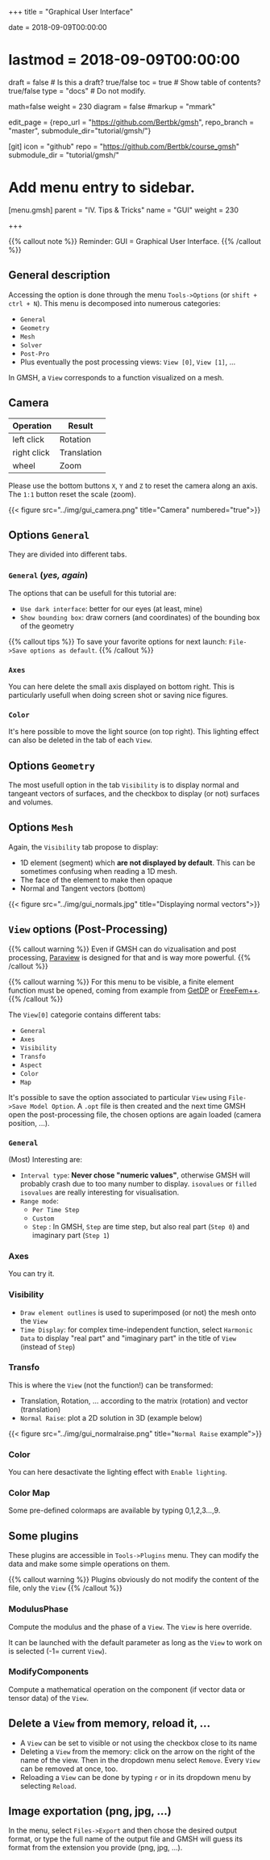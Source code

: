 +++
title = "Graphical User Interface"

date = 2018-09-09T00:00:00
# lastmod = 2018-09-09T00:00:00

draft = false  # Is this a draft? true/false
toc = true  # Show table of contents? true/false
type = "docs"  # Do not modify.

math=false
weight = 230
diagram = false
#markup = "mmark"

edit_page = {repo_url = "https://github.com/Bertbk/gmsh", repo_branch = "master", submodule_dir="tutorial/gmsh/"}

[git]
  icon = "github"
  repo = "https://github.com/Bertbk/course_gmsh"
  submodule_dir = "tutorial/gmsh/"
  

# Add menu entry to sidebar.
[menu.gmsh]
  parent = "IV. Tips & Tricks"
  name = "GUI"
  weight = 230

+++

{{% callout note %}}
Reminder: GUI = Graphical User Interface.
{{% /callout %}}

## General description

Accessing the option is done through the menu `Tools->Options` (or `shift + ctrl + N`). This menu is decomposed into numerous categories:

- `General`
- `Geometry`
- `Mesh`
- `Solver`
- `Post-Pro`
- Plus eventually the post processing views: `View [0]`, `View [1]`, ...

In GMSH, a `View` corresponds to a function visualized on a mesh.

## Camera

| Operation| Result|
| --- | --- |
| left click| Rotation|
| right click| Translation|
| wheel| Zoom|

Please use the bottom buttons `X`, `Y` and `Z` to reset the camera along an axis. The `1:1` button reset the scale (zoom).

{{< figure src="../img/gui_camera.png" title="Camera" numbered="true">}}

## Options `General`

They are divided into different tabs.

### `General` (*yes, again*)

The options that can be usefull for this tutorial are:

- `Use dark interface`: better for our eyes (at least, mine)
- `Show bounding box`: draw corners (and coordinates) of the bounding box of the geometry

{{% callout tips %}}
To save your favorite options for next launch: `File->Save options as default`.
{{% /callout %}}

### `Axes`

You can here delete the small axis displayed on bottom right. This is particularly usefull when doing screen shot or saving nice figures.

### `Color`

It's here possible to move the light source (on top right). This lighting effect can also be deleted in the tab of each `View`.


## Options `Geometry`

The most usefull option in the tab `Visibility` is to display normal and tangeant vectors of surfaces, and the checkbox to display (or not) surfaces and volumes.


## Options `Mesh`

Again, the `Visibility` tab propose to display:

- 1D element (segment) which **are not displayed by default**. This can be sometimes  confusing when reading a 1D mesh.
- The face of the element to make then opaque
- Normal and Tangent vectors (bottom)

{{< figure src="../img/gui_normals.jpg" title="Displaying normal vectors">}}


## `View` options (Post-Processing)

{{% callout warning %}}
Even if GMSH can do vizualisation and post processing, [Paraview](https://paraview.org) is designed for that and is way more powerful.
{{% /callout %}}

{{% callout warning %}}
For this menu to be visible, a finite element function must be opened, coming from example from [GetDP](http://getdp.info) or [FreeFem++](https://freefem.org).
{{% /callout %}}

The `View[0]` categorie contains different tabs:

- `General`
- `Axes`
- `Visibility`
- `Transfo`
- `Aspect`
- `Color`
- `Map`

It's possible to save the option associated to particular `View` using `File->Save Model Option`. A `.opt` file is then created and the next time GMSH open the post-processing file, the chosen options are again loaded (camera position, ...). 

### `General`

(Most) Interesting are:

- `Interval type`: **Never chose "numeric values"**, otherwise GMSH will probably crash due to too many number to display. `isovalues` or `filled isovalues` are really interesting for visualisation.
- `Range mode`:
  - `Per Time Step`
  - `Custom`
  - `Step` : In GMSH, `Step` are time step, but also real part (`Step 0`) and imaginary part (`Step 1`)

### Axes

You can try it.

### Visibility

-  `Draw element outlines` is used to superimposed (or not) the mesh onto the `View`
- `Time Display`: for complex time-independent function, select `Harmonic Data` to display "real part" and "imaginary part" in the title of `View` (instead of `Step`)


### Transfo

This is where the `View` (not the function!) can be transformed:

- Translation, Rotation, ... according to the matrix (rotation) and vector (translation)
- `Normal Raise`: plot a 2D solution in 3D (example below)

{{< figure src="../img/gui_normalraise.png" title="`Normal Raise` example">}}


### Color

You can here desactivate the lighting effect with `Enable lighting`.


### Color Map

Some pre-defined colormaps are available by typing 0,1,2,3...,9.


## Some plugins

These plugins are accessible in `Tools->Plugins` menu. They can modify the data and make some simple operations on them. 

{{% callout warning %}}
Plugins obviously do not modify the content of the file, only the `View`
{{% /callout %}}

### ModulusPhase

Compute the modulus and the phase of a `View`. The `View` is here override.

It can be launched with the default parameter as long as the `View` to work on is selected (-1= current `View`).

### ModifyComponents

Compute a mathematical operation on the component (if vector data or tensor data) of the `View`.

## Delete a `View` from memory, reload it, ...

- A `View` can be set to visible or not using the checkbox close to its name
- Deleting a `View` from the memory: click on the arrow on the right of the name of the view. Then in the dropdown menu select `Remove`. Every `View` can be removed at once, too.
- Reloading a `View` can be done by typing `r` or in its dropdown menu by selecting `Reload`.



## Image exportation (png, jpg, ...)

In the menu, select `Files->Export` and then chose the desired output format, or type the full name of the output file and GMSH will guess its format from the extension you provide (png, jpg, ...).

